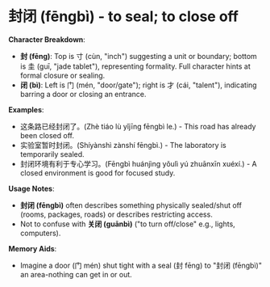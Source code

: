 # **封闭 (fēngbì) - to seal; to close off**

**Character Breakdown**:  
- **封 (fēng)**: Top is 寸 (cùn, "inch") suggesting a unit or boundary; bottom is 圭 (guī, "jade tablet"), representing formality. Full character hints at formal closure or sealing.  
- **闭 (bì)**: Left is 门 (mén, "door/gate"); right is 才 (cái, "talent"), indicating barring a door or closing an entrance.

**Examples**:  
- 这条路已经封闭了。(Zhè tiáo lù yǐjīng fēngbì le.) - This road has already been closed off.  
- 实验室暂时封闭。(Shíyànshì zànshí fēngbì.) - The laboratory is temporarily sealed.  
- 封闭环境有利于专心学习。(Fēngbì huánjìng yǒulì yú zhuānxīn xuéxí.) - A closed environment is good for focused study.

**Usage Notes**:  
- **封闭 (fēngbì)** often describes something physically sealed/shut off (rooms, packages, roads) or describes restricting access.  
- Not to confuse with **关闭 (guānbì)** ("to turn off/close" e.g., lights, computers).

**Memory Aids**:  
- Imagine a door (门 mén) shut tight with a seal (封 fēng) to "封闭 (fēngbì)" an area-nothing can get in or out.